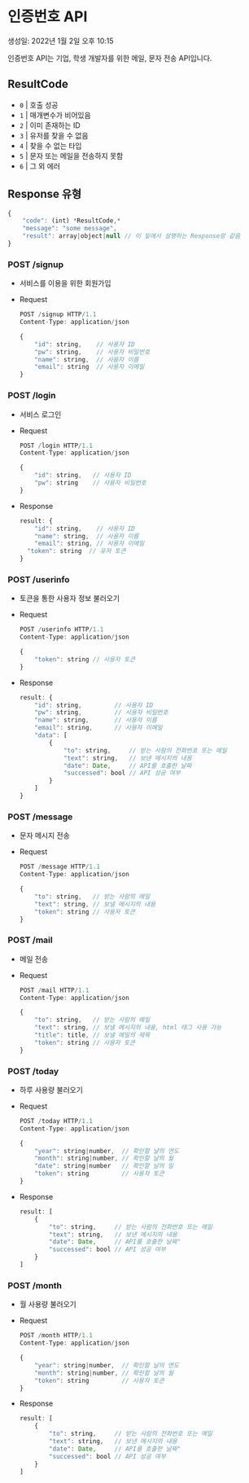 # 인증번호 API

생성일: 2022년 1월 2일 오후 10:15

인증번호 API는 기업, 학생 개발자를 위한 메일, 문자 전송 API입니다.

## ResultCode

- `0` | 호출 성공
- `1` | 매개변수가 비어있음
- `2` | 이미 존재하는 ID
- `3` | 유저를 찾을 수 없음
- `4` | 찾을 수 없는 타입
- `5` | 문자 또는 메일을 전송하지 못함
- `6` | 그 외 에러

## Response 유형

```jsx
{
	"code": (int) *ResultCode,*
	"message": "some message",
	"result": array|object|null // 이 밑에서 설명하는 Response랑 같음
}
```

### POST /signup

- 서비스를 이용을 위한 회원가입
- Request
    
    ```jsx
    POST /signup HTTP/1.1
    Content-Type: application/json
    
    {
    	"id": string,    // 사용자 ID
    	"pw": string,    // 사용자 비밀번호
    	"name": string,  // 사용자 이름
    	"email": string  // 사용자 이메일
    }
    ```
    

### POST /login

- 서비스 로그인
- Request
    
    ```jsx
    POST /login HTTP/1.1
    Content-Type: application/json
    
    {
    	"id": string,   // 사용자 ID
    	"pw": string    // 사용자 비밀번호
    }
    ```
    
- Response
    
    ```jsx
    result: {
    	"id": string,    // 사용자 ID
    	"name": string,  // 사용자 이름
    	"email": string, // 사용자 이메일
      "token": string  // 유저 토큰
    }
    ```
    

### POST /userinfo

- 토큰을 통한 사용자 정보 불러오기
- Request
    
    ```jsx
    POST /userinfo HTTP/1.1
    Content-Type: application/json
    
    {
    	"token": string // 사용자 토큰
    }
    ```
    
- Response
    
    ```jsx
    result: {
    	"id": string,         // 사용자 ID
    	"pw": string,         // 사용자 비밀번호
    	"name": string,       // 사용자 이름
    	"email": string,      // 사용자 이메일
    	"data": [
    		{
    			"to": string,     // 받는 사람의 전화번호 또는 메일
    			"text": string,   // 보낸 메시지의 내용
    			"date": Date,     // API를 호출한 날짜
    			"successed": bool // API 성공 여부
    		}
    	]
    }
    ```
    

### POST /message

- 문자 메시지 전송
- Request
    
    ```jsx
    POST /message HTTP/1.1
    Content-Type: application/json
    
    {
    	"to": string,   // 받는 사람의 메일
    	"text": string, // 보낼 메시지의 내용
    	"token": string // 사용자 토큰
    }
    ```
    

### POST /mail

- 메일 전송
- Request
    
    ```jsx
    POST /mail HTTP/1.1
    Content-Type: application/json
    
    {
    	"to": string,   // 받는 사람의 메일
    	"text": string, // 보낼 메시지의 내용, html 태그 사용 가능
    	"title": title, // 보낼 메일의 제목
    	"token": string // 사용자 토큰
    }
    ```
    

### POST /today

- 하루 사용량 불러오기
- Request
    
    ```jsx
    POST /today HTTP/1.1
    Content-Type: application/json
    
    {
    	"year": string|number,  // 확인할 날의 연도
    	"month": string|number, // 확인할 날의 월
    	"date": string|number   // 확인할 날의 일
    	"token": string         // 사용자 토큰
    }
    ```
    
- Response
    
    ```jsx
    result: [
    	{
    		"to": string,     // 받는 사람의 전화번호 또는 메일
    		"text": string,   // 보낸 메시지의 내용
    		"date": Date,     // API를 호출한 날짜"
    		"successed": bool // API 성공 여부
    	}
    ]
    ```
    

### POST /month

- 월 사용량 불러오기
- Request
    
    ```jsx
    POST /month HTTP/1.1
    Content-Type: application/json
    
    {
    	"year": string|number,  // 확인할 날의 연도
    	"month": string|number, // 확인할 날의 월
    	"token": string         // 사용자 토큰
    }
    ```
    
- Response
    
    ```jsx
    result: [
    	{
    		"to": string,     // 받는 사람의 전화번호 또는 메일
    		"text": string,   // 보낸 메시지의 내용
    		"date": Date,     // API를 호출한 날짜"
    		"successed": bool // API 성공 여부
    	}
    ]
    ```
